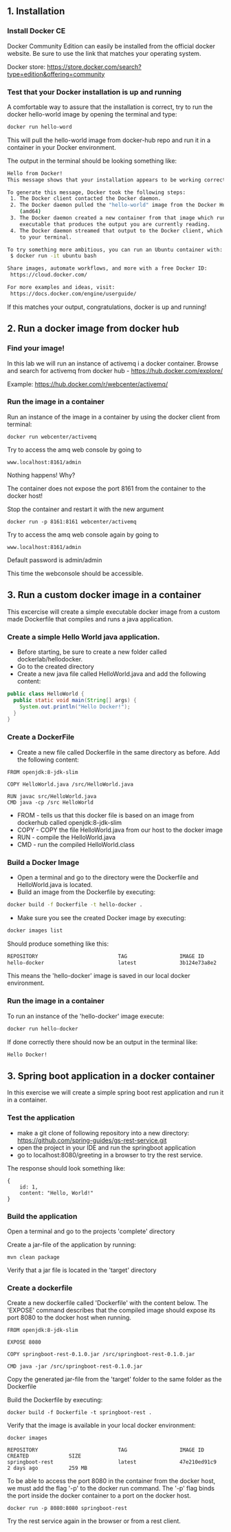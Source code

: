 ## 1. Installation

### Install Docker CE
Docker Community Edition can easily be installed from the official docker website.
Be sure to use the link that matches your operating system.

Docker store: https://store.docker.com/search?type=edition&offering=community

### Test that your Docker installation is up and running
A comfortable way to assure that the installation is correct,
try to run the docker hello-world image by opening the terminal and type:

```bash
docker run hello-word
```

This will pull the hello-world image from docker-hub repo and run it in a container in 
your Docker environment.

The output in the terminal should be looking something like:
```bash
Hello from Docker!
This message shows that your installation appears to be working correctly.

To generate this message, Docker took the following steps:
 1. The Docker client contacted the Docker daemon.
 2. The Docker daemon pulled the "hello-world" image from the Docker Hub.
    (amd64)
 3. The Docker daemon created a new container from that image which runs the
    executable that produces the output you are currently reading.
 4. The Docker daemon streamed that output to the Docker client, which sent it
    to your terminal.

To try something more ambitious, you can run an Ubuntu container with:
 $ docker run -it ubuntu bash

Share images, automate workflows, and more with a free Docker ID:
 https://cloud.docker.com/

For more examples and ideas, visit:
 https://docs.docker.com/engine/userguide/
 ```

If this matches your output, congratulations, docker is up and running!

## 2. Run a docker image from docker hub

### Find your image!
In this lab we will run an instance of activemq i a docker container.
Browse and search for activemq from docker hub - https://hub.docker.com/explore/

Example: https://hub.docker.com/r/webcenter/activemq/

### Run the image in a container
Run an instance of the image in a container by using the docker client from terminal:
```
docker run webcenter/activemq
```

Try to access the amq web console by going to 
```
www.localhost:8161/admin
```

Nothing happens! Why?

The container does not expose the port 8161 from the container to the docker host!

Stop the container and restart it with the new argument
```
docker run -p 8161:8161 webcenter/activemq
```

Try to access the amq web console again by going to 
```
www.localhost:8161/admin
```
Default password is admin/admin

This time the webconsole should be accessible.


## 3. Run a custom docker image in a container
This excercise will create a simple executable docker image from a custom made Dockerfile that compiles and runs a java application.

### Create a simple Hello World java application.
* Before starting, be sure to create a new folder called dockerlab/hellodocker. 
* Go to the created directory
* Create a new java file called HelloWorld.java and add the following content:
```java
public class HelloWorld {
  public static void main(String[] args) {
    System.out.println("Hello Docker!");
  }
}
```

### Create a DockerFile
* Create a new file called Dockerfile in the same directory as before. Add the following content:
```
FROM openjdk:8-jdk-slim

COPY HelloWorld.java /src/HelloWorld.java

RUN javac src/HelloWorld.java
CMD java -cp /src HelloWorld
```

* FROM - tells us that this docker file is based on an image from dockerhub called openjdk:8-jdk-slim
* COPY - COPY the file HelloWorld.java from our host to the docker image
* RUN - compile the HelloWorld.java
* CMD - run the compiled HelloWorld.class

### Build a Docker Image
* Open a terminal and go to the directory were the Dockerfile and HelloWorld.java is located.
* Build an image from the Dockerfile by executing:
```bash
docker build -f Dockerfile -t hello-docker .
```
* Make sure you see the created Docker image by executing:
```bash
docker images list
```
Should produce something like this:
```bash
REPOSITORY                          TAG                 IMAGE ID            CREATED             SIZE
hello-docker                        latest              3b124e73a8e2        36 hours ago        244 MB
```
This means the 'hello-docker' image is saved in our local docker environment.
### Run the image in a container
To run an instance of the 'hello-docker' image execute:
```bash
docker run hello-docker
```
If done correctly there should now be an output in the terminal like:
```bash
Hello Docker!
```

## 3. Spring boot application in a docker container
In this exercise we will create a simple spring boot rest application and run it in a container.

### Test the application

* make a git clone of following repository into a new directory: https://github.com/spring-guides/gs-rest-service.git
* open the project in your IDE and run the springboot application
* go to localhost:8080/greeting in a browser to try the rest service.

The response should look something like:
```
{
    id: 1,
    content: "Hello, World!"
}
```

### Build the application
Open a terminal and go to the projects 'complete' directory

Create a jar-file of the application by running:
```
mvn clean package
```
Verify that a jar file is located in the 'target' directory

### Create a dockerfile
Create a new dockerfile called 'Dockerfile' with the content below.
The 'EXPOSE' command describes that the compiled image should expose its port 8080 to the docker host when running.
```
FROM openjdk:8-jdk-slim

EXPOSE 8080

COPY springboot-rest-0.1.0.jar /src/springboot-rest-0.1.0.jar

CMD java -jar /src/springboot-rest-0.1.0.jar
```

Copy the generated jar-file from the 'target' folder to the same folder as the Dockerfile

Build the Dockerfile by executing:
```
docker build -f Dockerfile -t springboot-rest .
```
Verify that the image is available in your local docker environment:
```
docker images
```
```
REPOSITORY                          TAG                 IMAGE ID            CREATED             SIZE
springboot-rest                     latest              47e210ed91c9        2 days ago          259 MB
```

To be able to access the port 8080 in the container from the docker host, we must add the flag '-p' to the docker run command.
The '-p' flag binds the port inside the docker container to a port on the docker host.
```
docker run -p 8080:8080 springboot-rest
```
Try the rest service again in the browser or from a rest client.
